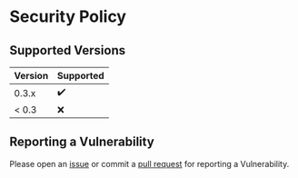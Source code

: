 # Security Policy

## Supported Versions

| Version | Supported          |
| ------- | ------------------ |
| 0.3.x   | :heavy_check_mark: |
| < 0.3   | :x:                |

## Reporting a Vulnerability

Please open an [issue](https://github.com/ringostarr80/RL.Color/issues) or commit a [pull request](https://github.com/ringostarr80/RL.Color/pulls) for reporting a Vulnerability.
